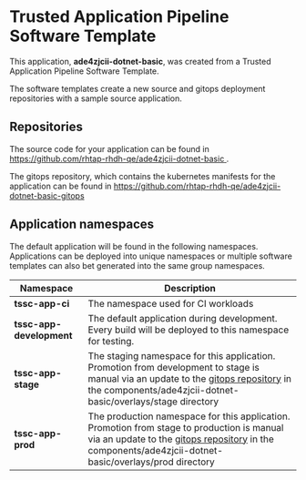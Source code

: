 # Trusted Application Pipeline Software Template

This application, **ade4zjcii-dotnet-basic**, was created from a Trusted Application Pipeline Software Template.

The software templates create a new source and gitops deployment repositories with a sample source application. 

## Repositories

The source code for your application can be found in [https://github.com/rhtap-rhdh-qe/ade4zjcii-dotnet-basic ](https://github.com/rhtap-rhdh-qe/ade4zjcii-dotnet-basic ).
 
The gitops repository, which contains the kubernetes manifests for the application can be found in 
[https://github.com/rhtap-rhdh-qe/ade4zjcii-dotnet-basic-gitops ](https://github.com/rhtap-rhdh-qe/ade4zjcii-dotnet-basic-gitops ) 

## Application namespaces 

The default application will be found in the following namespaces. Applications can be deployed into unique namespaces or multiple software templates can also bet generated into the same group namespaces.  

|  Namespace   |  Description   |  
| -------- | -------- |
| **tssc-app-ci** | The namespace used for CI workloads |
| **tssc-app-development** | The default application during development. Every build will be deployed to this namespace for testing. |
| **tssc-app-stage** | The staging namespace for this application. Promotion from development to stage is manual via an update to the [gitops repository](https://github.com/rhtap-rhdh-qe/ade4zjcii-dotnet-basic-gitops ) in the components/ade4zjcii-dotnet-basic/overlays/stage directory |
| **tssc-app-prod** | The production namespace for this application. Promotion from stage to production is manual via an update to the [gitops repository](https://github.com/rhtap-rhdh-qe/ade4zjcii-dotnet-basic-gitops ) in the components/ade4zjcii-dotnet-basic/overlays/prod directory |